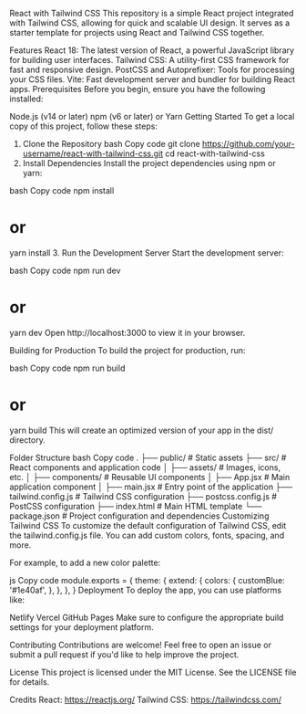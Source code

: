 React with Tailwind CSS
This repository is a simple React project integrated with Tailwind CSS, allowing for quick and scalable UI design. It serves as a starter template for projects using React and Tailwind CSS together.

Features
React 18: The latest version of React, a powerful JavaScript library for building user interfaces.
Tailwind CSS: A utility-first CSS framework for fast and responsive design.
PostCSS and Autoprefixer: Tools for processing your CSS files.
Vite: Fast development server and bundler for building React apps.
Prerequisites
Before you begin, ensure you have the following installed:

Node.js (v14 or later)
npm (v6 or later) or Yarn
Getting Started
To get a local copy of this project, follow these steps:

1. Clone the Repository
bash
Copy code
git clone https://github.com/your-username/react-with-tailwind-css.git
cd react-with-tailwind-css
2. Install Dependencies
Install the project dependencies using npm or yarn:

bash
Copy code
npm install
# or
yarn install
3. Run the Development Server
Start the development server:

bash
Copy code
npm run dev
# or
yarn dev
Open http://localhost:3000 to view it in your browser.

Building for Production
To build the project for production, run:

bash
Copy code
npm run build
# or
yarn build
This will create an optimized version of your app in the dist/ directory.

Folder Structure
bash
Copy code
.
├── public/          # Static assets
├── src/             # React components and application code
│   ├── assets/      # Images, icons, etc.
│   ├── components/  # Reusable UI components
│   ├── App.jsx      # Main application component
│   ├── main.jsx     # Entry point of the application
├── tailwind.config.js  # Tailwind CSS configuration
├── postcss.config.js   # PostCSS configuration
├── index.html         # Main HTML template
└── package.json       # Project configuration and dependencies
Customizing Tailwind CSS
To customize the default configuration of Tailwind CSS, edit the tailwind.config.js file. You can add custom colors, fonts, spacing, and more.

For example, to add a new color palette:

js
Copy code
module.exports = {
  theme: {
    extend: {
      colors: {
        customBlue: '#1e40af',
      },
    },
  },
}
Deployment
To deploy the app, you can use platforms like:

Netlify
Vercel
GitHub Pages
Make sure to configure the appropriate build settings for your deployment platform.

Contributing
Contributions are welcome! Feel free to open an issue or submit a pull request if you'd like to help improve the project.

License
This project is licensed under the MIT License. See the LICENSE file for details.

Credits
React: https://reactjs.org/
Tailwind CSS: https://tailwindcss.com/
